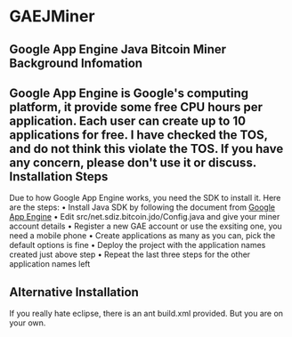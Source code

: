 GAEJMiner
=========
Google App Engine Java Bitcoin Miner
Background Infomation
------
Google App Engine is Google's computing platform, it provide some free CPU hours per application. Each user can create up to 10 applications for free. I have checked the TOS, and do not think this violate the TOS. If you have any concern, please don't use it or discuss.
Installation Steps
------
Due to how Google App Engine works, you need the SDK to install it. Here are the steps:
• Install Java SDK by following the document from [Google App Engine](https://developers.google.com/appengine/docs/java/gettingstarted/installing)
• Edit src/net.sdiz.bitcoin.jdo/Config.java and give your miner account details
• Register a new GAE account or use the exsiting one, you need a mobile phone
• Create applications as many as you can, pick the default options is fine
• Deploy the project with the application names created just above step 
• Repeat the last three steps for the other application names left

Alternative Installation
------
If you really hate eclipse, there is an ant build.xml provided. But you are on your own.
